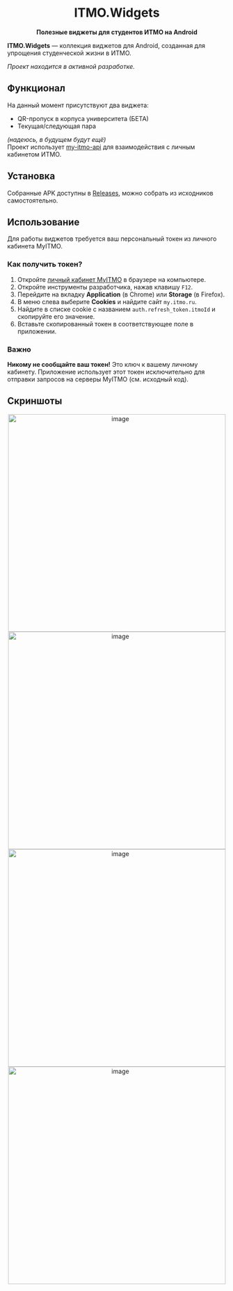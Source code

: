 <h1 align="center">ITMO.Widgets</h1>

<p align="center">
  <strong>Полезные виджеты для студентов ИТМО на Android</strong>
</p>

**ITMO.Widgets** — коллекция виджетов для Android, созданная для упрощения студенческой жизни в ИТМО.

*Проект находится в активной разработке.*

## Функционал

На данный момент присутствуют два виджета:
 - QR-пропуск в корпуса университета (БЕТА)
 - Текущая/следующая пара


*(надеюсь, в будущем будут ещё)* <br>
Проект использует [my-itmo-api](https://github.com/alllexey123/my-itmo-api) для взаимодействия с личным кабинетом ИТМО.

## Установка

Собранные APK доступны в [Releases](https://github.com/alllexey123/ITMO.Widgets/releases), можно собрать из исходников самостоятельно.

## Использование

Для работы виджетов требуется ваш персональный токен из личного кабинета MyITMO.

### Как получить токен?

1.  Откройте [личный кабинет MyITMO](https://my.itmo.ru/) в браузере на компьютере.
2.  Откройте инструменты разработчика, нажав клавишу `F12`.
3.  Перейдите на вкладку **Application** (в Chrome) или **Storage** (в Firefox).
4.  В меню слева выберите **Cookies** и найдите сайт `my.itmo.ru`.
5.  Найдите в списке cookie с названием `auth.refresh_token.itmoId` и скопируйте его значение.
6.  Вставьте скопированный токен в соответствующее поле в приложении.

### Важно
**Никому не сообщайте ваш токен!** Это ключ к вашему личному кабинету. Приложение использует этот токен исключительно для отправки запросов на серверы MyITMO (см. исходный код).

## Скриншоты

<p align="center">
  <img width="500" alt="image" src="https://github.com/user-attachments/assets/67a6293b-0701-4659-bb52-223deb7af7dc" />
  <img width="500" alt="image" src="https://github.com/user-attachments/assets/6d232adf-5286-40ec-8424-674df37c6dbd" />
  <img width="500" alt="image" src="https://github.com/user-attachments/assets/22cc8754-1ed3-4a84-9a55-0a7a798347e2" />
  <img width="500" alt="image" src="https://github.com/user-attachments/assets/42aa26eb-8612-495d-8ac1-0e0ff40f100c" />
</p>
